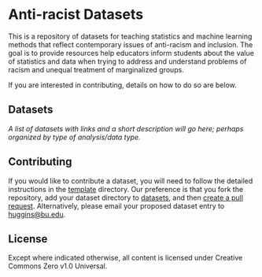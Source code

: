 # Anti-racist Datasets

This is a repository of datasets for teaching statistics and machine learning
methods that reflect contemporary issues of anti-racism and inclusion.
The goal is to provide resources help educators inform students about
the value of statistics and data when trying to address and understand problems
of racism and unequal treatment of marginalized groups.

If you are interested in contributing, details on how to do so are below.

## Datasets

*A list of datasets with links and a short description will go here;
perhaps organized by type of analysis/data type.*


## Contributing

If you would like to contribute a dataset, you will need to follow the detailed
instructions in the [template](template/) directory.
Our preference is that you fork the repository, add your dataset directory
to [datasets](datasets/), and then [create a pull request](https://docs.github.com/en/github/collaborating-with-issues-and-pull-requests/creating-a-pull-request-from-a-fork).
Alternatively, please email your proposed dataset entry to [huggins@bu.edu](mailto:huggins@bu.edu).

## License

Except where indicated otherwise, all content is licensed under
Creative Commons Zero v1.0 Universal.
